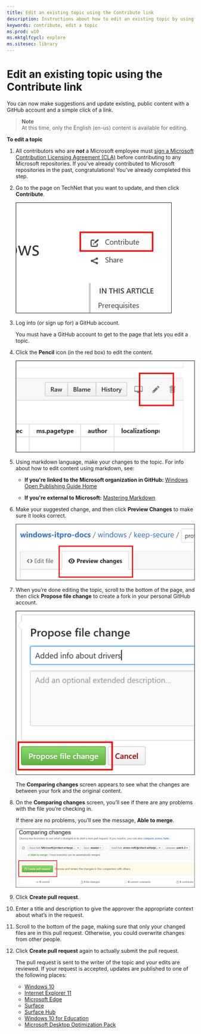 ```yaml
---
title: Edit an existing topic using the Contribute link
description: Instructions about how to edit an existing topic by using the Contribute link on TechNet.
keywords: contribute, edit a topic
ms.prod: w10
ms.mktglfcycl: explore
ms.sitesec: library
---
```


# Edit an existing topic using the Contribute link
You can now make suggestions and update existing, public content with a GitHub account and a simple click of a link.

>**Note**<br>
>At this time, only the English (en-us) content is available for editing.

**To edit a topic**

1. All contributors who are ***not*** a Microsoft employee must [sign a Microsoft Contribution Licensing Agreement (CLA)](https://cla.microsoft.com/) before contributing to any Microsoft repositories. 
If you've already contributed to Microsoft repositories in the past, congratulations! 
You've already completed this step.

2. Go to the page on TechNet that you want to update, and then click **Contribute**.

    ![GitHub Web, showing the Contribute link](images/contribute-link.png)

3. Log into (or sign up for) a GitHub account.
    
    You must have a GitHub account to get to the page that lets you edit a topic.

4. Click the **Pencil** icon (in the red box) to edit the content.

    ![GitHub Web, showing the Pencil icon in the red box](images/pencil-icon.png)

5.	Using markdown language, make your changes to the topic. For info about how to edit content using markdown, see:
    - **If you're linked to the Microsoft organization in GitHub:** [Windows Open Publishing Guide Home](http://aka.ms/windows-op-guide)
    
    - **If you're external to Microsoft:** [Mastering Markdown](https://guides.github.com/features/mastering-markdown/) 

6.	Make your suggested change, and then click **Preview Changes** to make sure it looks correct.

       ![GitHub Web, showing the Preview Changes tab](images/preview-changes.png)

7. When you’re done editing the topic, scroll to the bottom of the page, and then click **Propose file change** to create a fork in your personal GitHub account.

    ![GitHub Web, showing the Propose file change button](images/propose-file-change.png)

    The **Comparing changes** screen appears to see what the changes are between your fork and the original content.

8.	On the **Comparing changes** screen, you’ll see if there are any problems with the file you’re checking in.

    If there are no problems, you’ll see the message, **Able to merge**.

    ![GitHub Web, showing the Comparing changes screen](images/compare-changes.png)

9.	Click **Create pull request**.

10.	Enter a title and description to give the approver the appropriate context about what’s in the request.

11.	Scroll to the bottom of the page, making sure that only your changed files are in this pull request. Otherwise, you could overwrite changes from other people.

12.	Click **Create pull request** again to actually submit the pull request.

    The pull request is sent to the writer of the topic and your edits are reviewed. If your request is accepted, updates are published to one of the following places:

    - [Windows 10](https://technet.microsoft.com/itpro/windows)
    - [Internet Explorer 11](https://technet.microsoft.com/itpro/internet-explorer)
    - [Microsoft Edge](https://technet.microsoft.com/itpro/microsoft-edge)
    - [Surface](https://technet.microsoft.com/itpro/surface)
    - [Surface Hub](https://technet.microsoft.com/itpro/surface-hub)
    - [Windows 10 for Education](https://technet.microsoft.com/edu/windows)
    - [Microsoft Desktop Optimization Pack](https://technet.microsoft.com/itpro/mdop)